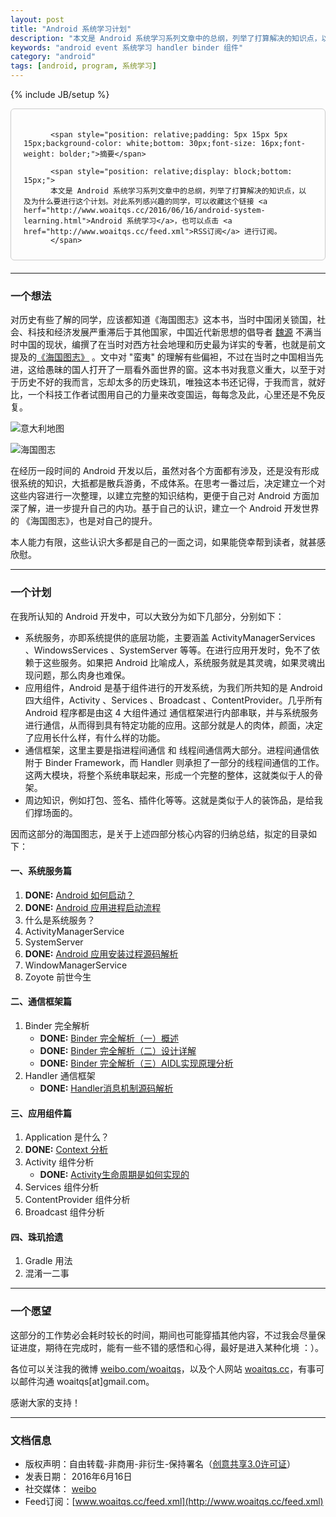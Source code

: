 ```yaml
---
layout: post
title: "Android 系统学习计划"
description: "本文是 Android 系统学习系列文章中的总纲，列举了打算解决的知识点，以及为什么要进行这个计划"
keywords: "android event 系统学习 handler binder 组件"
category: "android"
tags: [android, program, 系统学习]
---
```

{% include JB/setup %}

<div style="border:solid 1.5px #ccc;padding:20px 20px 10px 20px;margin-bottom: 20px;border-radius: 6px;">

          <span style="position: relative;padding: 5px 15px 5px 15px;background-color: white;bottom: 30px;font-size: 16px;font-weight: bolder;">摘要</span>

          <span style="position: relative;display: block;bottom: 15px;">
          本文是 Android 系统学习系列文章中的总纲，列举了打算解决的知识点，以及为什么要进行这个计划。对此系列感兴趣的同学，可以收藏这个链接 <a herf="http://www.woaitqs.cc/2016/06/16/android-system-learning.html">Android 系统学习</a>，也可以点击 <a href="http://www.woaitqs.cc/feed.xml">RSS订阅</a> 进行订阅。
          </span>
</div>

<!--break-->

------------------------------

### 一个想法

对历史有些了解的同学，应该都知道《海国图志》这本书，当时中国闭关锁国，社会、科技和经济发展严重滞后于其他国家，中国近代新思想的倡导者 [魏源](https://zh.wikipedia.org/zh-hk/%E9%AD%8F%E6%BA%90_(%E6%B8%85%E6%9C%9D)) 不满当时中国的现状，编撰了在当时对西方社会地理和历史最为详实的专著，也就是前文提及的[《海国图志》](https://book.douban.com/subject/1555922/) 。文中对 "蛮夷" 的理解有些偏袒，不过在当时之中国相当先进，这给愚昧的国人打开了一扇看外面世界的窗。这本书对我意义重大，以至于对于历史不好的我而言，忘却太多的历史珠玑，唯独这本书还记得，于我而言，就好比，一个科技工作者试图用自己的力量来改变国运，每每念及此，心里还是不免反复。

![意大利地图](https://ooo.0o0.ooo/2016/06/06/57555413eb4da.jpg)

![海国图志](https://ooo.0o0.ooo/2016/06/06/575549883edcf.jpg)

在经历一段时间的 Android 开发以后，虽然对各个方面都有涉及，还是没有形成很系统的知识，大抵都是散兵游勇，不成体系。在思考一番过后，决定建立一个对这些内容进行一次整理，以建立完整的知识结构，更便于自己对 Android 方面加深了解，进一步提升自己的内功。基于自己的认识，建立一个 Android 开发世界的 《海国图志》，也是对自己的提升。

本人能力有限，这些认识大多都是自己的一面之词，如果能侥幸帮到读者，就甚感欣慰。

----------------------

### 一个计划

在我所认知的 Android 开发中，可以大致分为如下几部分，分别如下：

- 系统服务，亦即系统提供的底层功能，主要涵盖 ActivityManagerServices 、WindowsServices 、SystemServer 等等。在进行应用开发时，免不了依赖于这些服务。如果把 Android 比喻成人，系统服务就是其灵魂，如果灵魂出现问题，那么肉身也难保。
- 应用组件，Android 是基于组件进行的开发系统，为我们所共知的是 Android 四大组件，Activity 、Services 、Broadcast 、ContentProvider。几乎所有 Android 程序都是由这 4 大组件通过 通信框架进行内部串联，并与系统服务进行通信，从而得到具有特定功能的应用。这部分就是人的肉体，颜面，决定了应用长什么样，有什么样的功能。
- 通信框架，这里主要是指进程间通信 和 线程间通信两大部分。进程间通信依附于 Binder Framework，而 Handler 则承担了一部分的线程间通信的工作。这两大模块，将整个系统串联起来，形成一个完整的整体，这就类似于人的骨架。
- 周边知识，例如打包、签名、插件化等等。这就是类似于人的装饰品，是给我们撑场面的。

因而这部分的海国图志，是关于上述四部分核心内容的归纳总结，拟定的目录如下：

#### 一、系统服务篇

1. **DONE:** [Android 如何启动？](http://www.woaitqs.cc/android/2016/06/15/how-android-launch-itself.html)
2. **DONE:** [Android 应用进程启动流程](http://www.woaitqs.cc/android/2016/06/21/activity-service.html)
3. 什么是系统服务？
4. ActivityManagerService
5. SystemServer
6. **DONE:** [Android 应用安装过程源码解析](http://www.woaitqs.cc/android/2016/07/28/android-plugin-get-apk-info.html)
7. WindowManagerService
8. Zoyote 前世今生

#### 二、通信框架篇

1. Binder 完全解析
    - **DONE:** [Binder 完全解析（一）概述](http://www.woaitqs.cc/android/2016/05/23/android-binder.html)
    - **DONE:** [Binder 完全解析（二）设计详解](http://www.woaitqs.cc/android/2016/05/26/android-binder-token.html)
    - **DONE:** [Binder 完全解析（三）AIDL实现原理分析](http://www.woaitqs.cc/android/2016/05/30/android-binder-proxy-and-token.html)
2. Handler 通信框架
    - **DONE:** [Handler消息机制源码解析](http://www.woaitqs.cc/android/2016/06/06/android-handler.html)

#### 三、应用组件篇

1. Application 是什么？
2. **DONE:** [Context 分析](http://www.woaitqs.cc/android/2016/09/07/android-context-implemention.html)
3. Activity 组件分析
    - **DONE:** [Activity生命周期是如何实现的](http://www.woaitqs.cc/android/2016/07/19/how-activity-lifecircle-work.html)
4. Services 组件分析
5. ContentProvider 组件分析
6. Broadcast 组件分析

#### 四、珠玑拾遗

1. Gradle 用法
2. 混淆一二事

------------------------

### 一个愿望
这部分的工作势必会耗时较长的时间，期间也可能穿插其他内容，不过我会尽量保证进度，期待在完成时，能有一些不错的感悟和心得，最好是进入某种化境 ：）。

各位可以关注我的微博 [weibo.com/woaitqs](http://weibo.com/woaitqs)，以及个人网站 [woaitqs.cc](http://woaitqs.cc/)，有事可以邮件沟通 woaitqs[at]gmail.com。

感谢大家的支持！

------------------------

### 文档信息
* 版权声明：自由转载-非商用-非衍生-保持署名（[创意共享3.0许可证](http://creativecommons.org/licenses/by-nc-nd/3.0/deed.zh)）
* 发表日期： 2016年6月16日
* 社交媒体： [weibo](http://weibo.com/woaitqs)
* Feed订阅：[www.woaitqs.cc/feed.xml](http://www.woaitqs.cc/feed.xml)
